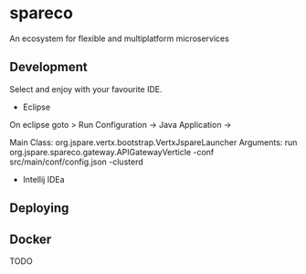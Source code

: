 # spareco
An ecosystem for flexible and multiplatform microservices

## Development

Select and enjoy with your favourite IDE.

- Eclipse

On eclipse goto > Run Configuration -> Java Application ->

Main Class: org.jspare.vertx.bootstrap.VertxJspareLauncher
Arguments: run org.jspare.spareco.gateway.APIGatewayVerticle -conf src/main/conf/config.json -clusterd

- Intellij IDEa

## Deploying

## Docker

TODO
